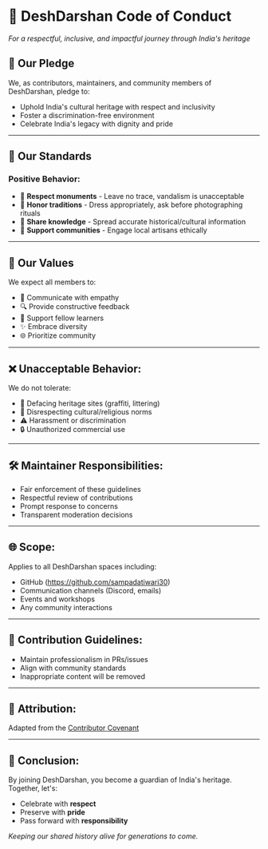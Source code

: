# 🌄 DeshDarshan Code of Conduct  
*For a respectful, inclusive, and impactful journey through India's heritage*  

## 🤝 Our Pledge  

We, as contributors, maintainers, and community members of DeshDarshan, pledge to:  
- Uphold India's cultural heritage with respect and inclusivity  
- Foster a discrimination-free environment  
- Celebrate India's legacy with dignity and pride  

---

## 🚦 Our Standards  

### Positive Behavior:  
- 💖 **Respect monuments** - Leave no trace, vandalism is unacceptable  
- 🤝 **Honor traditions** - Dress appropriately, ask before photographing rituals  
- 📝 **Share knowledge** - Spread accurate historical/cultural information  
- 🌱 **Support communities** - Engage local artisans ethically  

---

## 🌱 Our Values  

We expect all members to:  
- 💬 Communicate with empathy  
- 🔍 Provide constructive feedback  
- 🤝 Support fellow learners  
- ✨ Embrace diversity  
- 🌐 Prioritize community  

---

## ❌ Unacceptable Behavior:

We do not tolerate:  
- 🚫 Defacing heritage sites (graffiti, littering)  
- 🛑 Disrespecting cultural/religious norms  
- ⚠️ Harassment or discrimination  
- 🔒 Unauthorized commercial use  

---

## 🛠️ Maintainer Responsibilities:

- Fair enforcement of these guidelines  
- Respectful review of contributions  
- Prompt response to concerns  
- Transparent moderation decisions  

---

## 🌐 Scope:

Applies to all DeshDarshan spaces including:  
- GitHub (https://github.com/sampadatiwari30)
- Communication channels (Discord, emails)  
- Events and workshops  
- Any community interactions  

---

## 🧾 Contribution Guidelines:

- Maintain professionalism in PRs/issues  
- Align with community standards  
- Inappropriate content will be removed  

---

## 📄 Attribution:

Adapted from the 
[Contributor Covenant](https://www.contributor-covenant.org/version/2/1/code_of_conduct/)  

---

## 🌟 Conclusion: 

By joining DeshDarshan, you become a guardian of India's heritage. Together, let's:  
- Celebrate with **respect**  
- Preserve with **pride**  
- Pass forward with **responsibility**
  
*Keeping our shared history alive for generations to come.*  
